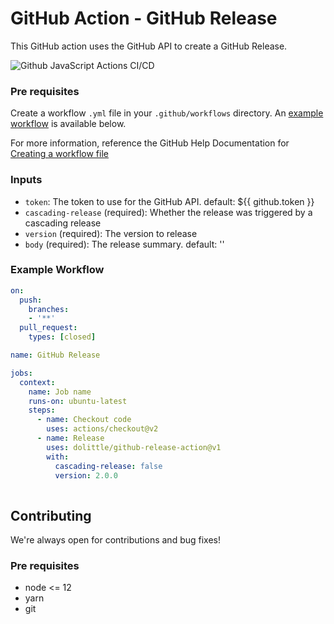 # GitHub Action - GitHub Release
This GitHub action uses the GitHub API to create a GitHub Release.

![Github JavaScript Actions CI/CD](https://github.com/dolittle/github-release-action/workflows/Github%20JavaScript%20Actions%20CI/CD/badge.svg)

### Pre requisites
Create a workflow `.yml` file in your `.github/workflows` directory. An [example workflow](#example-workflow) is available below.

For more information, reference the GitHub Help Documentation for [Creating a workflow file](https://help.github.com/en/articles/configuring-a-workflow#creating-a-workflow-file)

### Inputs
- `token`: The token to use for the GitHub API. default: ${{ github.token }}
- `cascading-release` (required): Whether the release was triggered by a cascading release
- `version` (required): The version to release
- `body` (required): The release summary. default: ''  

### Example Workflow
```yaml
on:
  push:
    branches:
    - '**'
  pull_request:
    types: [closed]

name: GitHub Release

jobs:
  context:
    name: Job name
    runs-on: ubuntu-latest
    steps:
      - name: Checkout code
        uses: actions/checkout@v2
      - name: Release
        uses: dolittle/github-release-action@v1
        with:
          cascading-release: false
          version: 2.0.0
        
```
## Contributing
We're always open for contributions and bug fixes!

### Pre requisites
- node <= 12
- yarn
- git
